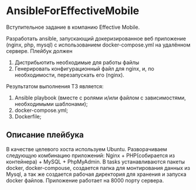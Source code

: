 # AnsibleForEffectiveMobile
Вступительное задание в компанию Effective Mobile.

Разработать ansible, запускающий докеризированное веб приложение (nginx, php, mysql) с использованием docker-compose.yml на удалённом сервере.
Плейбук должен
1. Дистрибьютить необходимые для работы файлы
2. Генерировать конфигурационный файл для nginx, и, по необходимости,
перезапускать его (nginx).

Результатом выполнения ТЗ является:
1. Ansible playbook (вместе с ролями и/или файлом с зависимостями, необходимыми
шаблонами);
2. docker-compose.yml;
3. Dockerfile;

## Описание плейбука
В качестве целевого хоста используем Ubuntu. Разворачиваем следующую комбинацию приложений: Nginx + PHP(собирается из контейнера) + MySQL + PhpMyAdmin. В tasks устанавливаются пакеты docker, docker-compouse, создается папка для монтирования данных из Mysql, а так же создается рабочая директория для хранения и запуска docker файлов. Приложение работает на 8000 порту сервера.
